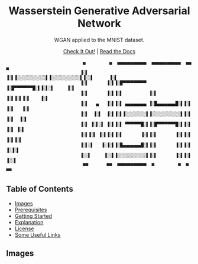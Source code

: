 <h1 align="center">
Wasserstein Generative Adversarial Network
</h1> 



<p align="center">WGAN applied to the MNIST dataset.</p>

<p align="center"><a href="#site">Check It Out!</a> | <a href="#documentation">Read the Docs</a></p>

```
                             ▄         ▄  ▄▄▄▄▄▄▄▄▄▄▄  ▄▄▄▄▄▄▄▄▄▄▄  ▄▄        ▄ 
                            ▐░▌       ▐░▌▐░░░░░░░░░░░▌▐░░░░░░░░░░░▌▐░░▌      ▐░▌
                            ▐░▌       ▐░▌▐░█▀▀▀▀▀▀▀▀▀ ▐░█▀▀▀▀▀▀▀█░▌▐░▌░▌     ▐░▌
                            ▐░▌       ▐░▌▐░▌          ▐░▌       ▐░▌▐░▌▐░▌    ▐░▌
                            ▐░▌   ▄   ▐░▌▐░▌ ▄▄▄▄▄▄▄▄ ▐░█▄▄▄▄▄▄▄█░▌▐░▌ ▐░▌   ▐░▌
                            ▐░▌  ▐░▌  ▐░▌▐░▌▐░░░░░░░░▌▐░░░░░░░░░░░▌▐░▌  ▐░▌  ▐░▌
                            ▐░▌ ▐░▌░▌ ▐░▌▐░▌ ▀▀▀▀▀▀█░▌▐░█▀▀▀▀▀▀▀█░▌▐░▌   ▐░▌ ▐░▌
                            ▐░▌▐░▌ ▐░▌▐░▌▐░▌       ▐░▌▐░▌       ▐░▌▐░▌    ▐░▌▐░▌
                            ▐░▌░▌   ▐░▐░▌▐░█▄▄▄▄▄▄▄█░▌▐░▌       ▐░▌▐░▌     ▐░▐░▌
                            ▐░░▌     ▐░░▌▐░░░░░░░░░░░▌▐░▌       ▐░▌▐░▌      ▐░░▌
                             ▀▀       ▀▀  ▀▀▀▀▀▀▀▀▀▀▀  ▀         ▀  ▀        ▀▀ 

```


## Table of Contents
- [Images](#images)
- [Prerequisites](#prerequisites)
- [Getting Started](#getting-started)
- [Explanation](#explanation)
- [License](#license)
- [Some Useful Links](#some-useful-links)

## Images
